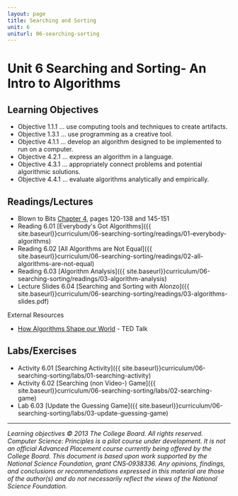 ```yaml
---
layout: page
title: Searching and Sorting
unit: 6
uniturl: 06-searching-sorting
---
```



Unit 6 Searching and Sorting- An Intro to Algorithms
===========================


Learning Objectives
-------------------
 * Objective 1.1.1 … use computing tools and techniques to create artifacts.
 * Objective 1.3.1 … use programming as a creative tool.
 * Objective 4.1.1 … develop an algorithm designed to be implemented to run on a computer.
 * Objective 4.2.1 … express an algorithm in a language.
 * Objective 4.3.1 … appropriately connect problems and potential algorithmic solutions.
 * Objective 4.4.1 … evaluate algorithms analytically and empirically.

Readings/Lectures
-----------------
 * Blown to Bits [Chapter 4](http://www.bitsbook.com/wp-content/uploads/2008/12/chapter4.pdf), pages 120-138 and 145-151
 * Reading 6.01 [Everybody's Got Algorithms]({{ site.baseurl}}curriculum/06-searching-sorting/readings/01-everybody-algorithms)
 * Reading 6.02 [All Algorithms are Not Equal]({{ site.baseurl}}curriculum/06-searching-sorting/readings/02-all-algorithms-are-not-equal)
 * Reading 6.03 [Algorithm Analysis]({{ site.baseurl}}curriculum/06-searching-sorting/readings/03-algorithm-analysis)
 * Lecture Slides 6.04 [Searching and Sorting with Alonzo]({{ site.baseurl}}curriculum/06-searching-sorting/readings/03-algorithms-slides.pdf)

External Resources

 * [How Algorithms Shape our World](http://www.ted.com/talks/kevin_slavin_how_algorithms_shape_our_world.html) - TED Talk


Labs/Exercises
--------------
 * Activity 6.01 [Searching Activity]({{ site.baseurl}}curriculum/06-searching-sorting/labs/01-searching-activity)
 * Activity 6.02 [Searching (non Video-) Game]({{ site.baseurl}}curriculum/06-searching-sorting/labs/02-searching-game)
 * Lab 6.03 [Update the Guessing Game]({{ site.baseurl}}curriculum/06-searching-sorting/labs/03-update-guessing-game)

---
*Learning objectives © 2013 The College Board. All rights reserved. Computer Science: Principles is a pilot course under development. It is not an official Advanced Placement course currently being offered by the College Board. This document is based upon work supported by the National Science Foundation, grant CNS‐0938336. Any opinions, findings, and conclusions or recommendations expressed in this material are those of the author(s) and do not necessarily reflect the views of the National Science Foundation.*
